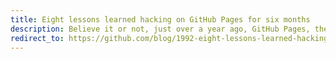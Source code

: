 ```yaml
---
title: Eight lessons learned hacking on GitHub Pages for six months
description: Believe it or not, just over a year ago, GitHub Pages, the documentation hosting service that powers nearly three-quarters of a million sites, was little more than a 100-line shell script. Today, it's a fully independent, feature-rich OAuth application that effortlessly handles well over a quarter million requests per minute. We wanted to take a look back at what we learned from leveling up the service over a six month period.
redirect_to: https://github.com/blog/1992-eight-lessons-learned-hacking-on-github-pages-for-six-months
---
```

